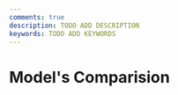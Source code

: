 ```yaml
---
comments: true
description: TODO ADD DESCRIPTION
keywords: TODO ADD KEYWORDS
---
```


# Model's Comparision
